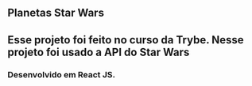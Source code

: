 ## Planetas Star Wars
## Esse projeto foi feito no curso da Trybe. Nesse projeto foi usado a API do Star Wars


### Desenvolvido em React JS.